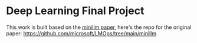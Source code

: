 # Deep Learning Final Project

This work is built based on the [minillm paper](https://arxiv.org/abs/2306.08543), here's the repo for the original paper: https://github.com/microsoft/LMOps/tree/main/minillm

